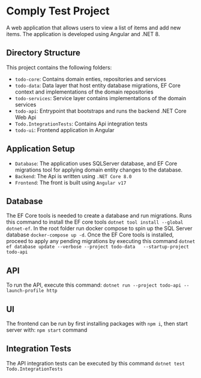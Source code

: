 # Comply Test Project
A web application that allows users to view a list of items and add new items. The application is developed using Angular and .NET 8.

## Directory Structure

This project contains the following folders:
- `todo-core`: Contains domain enties, repositories and services
- `todo-data`: Data layer that host entity database migrations, EF Core context and implementations of the domain repositories
- `todo-services`: Service layer contains implementations of the domain services
- `todo-api`: Entrypoint that bootstraps and runs the backend .NET Core Web Api
- `Todo.IntegrationTests`: Contains Api integration tests
- `todo-ui`: Frontend application in Angular

## Application Setup

- `Database`: The application uses SQLServer database, and EF Core migrations tool for applying domain entity changes to the database.
- `Backend`: The Api is written using `.NET Core 8.0`
- `Frontend`: The front is built using `Angular v17`

## Database
The EF Core tools is needed to create a database and run migrations. Runs this command to install the EF core tools `dotnet tool install --global dotnet-ef`. 
In the root folder run docker compose to spin up the SQL Server database `docker-compose up -d`.
Once the EF Core tools is installed, proceed to apply any pending migrations by executing this command `dotnet ef database update --verbose --project todo-data   --startup-project todo-api`

## API
To run the API, execute this command: `dotnet run --project todo-api --launch-profile http`

## UI
The frontend can be run by first installing packages with `npm i`, then start server with: `npm start` command

## Integration Tests
The API integration tests can be executed by this command `dotnet test Todo.IntegrationTests`